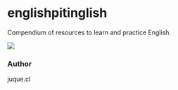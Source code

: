 # englishpitinglish

Compendium of resources to learn and practice English.

[<img src="https://i.imgur.com/9CegvBN.jpg" />][1]


### Author

juque.cl

[1]: https://www.youtube.com/watch?v=9bVkX3WLCWY 
